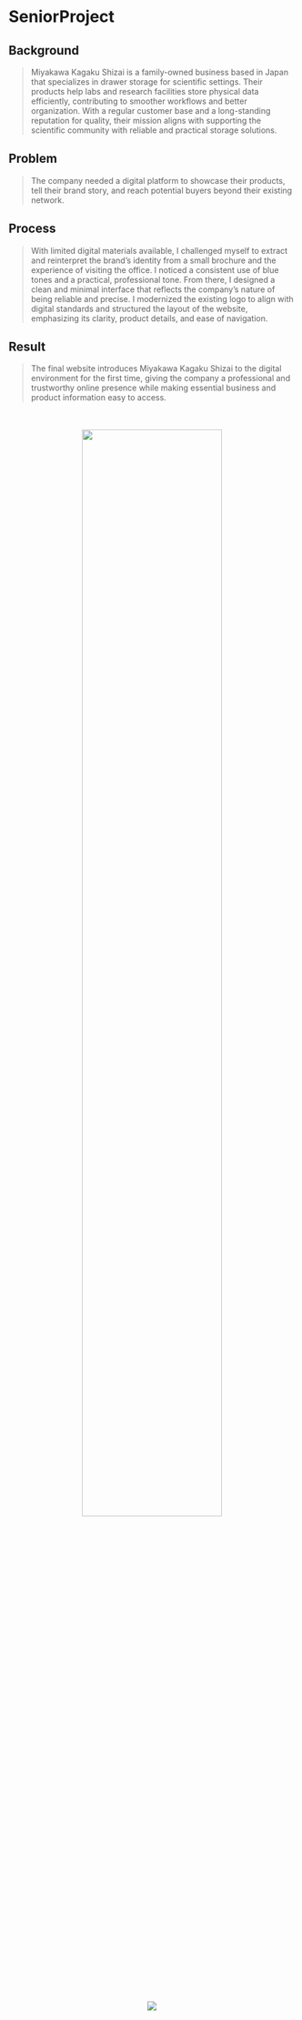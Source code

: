 # SeniorProject

## Background
> Miyakawa Kagaku Shizai is a family-owned business based in Japan that specializes in drawer storage for scientific settings.
> Their products help labs and research facilities store physical data efficiently, contributing to smoother workflows and better organization.
> With a regular customer base and a long-standing reputation for quality, their mission aligns with supporting the scientific community with reliable and practical storage solutions.


## Problem
> The company needed a digital platform to showcase their products, tell their brand story, and reach potential buyers beyond their existing network.


## Process
> With limited digital materials available, I challenged myself to extract and reinterpret the brand’s identity from a small brochure and the experience of visiting the office.
> I noticed a consistent use of blue tones and a practical, professional tone. From there, I designed a clean and minimal interface that reflects the company’s nature of being reliable and precise.
> I modernized the existing logo to align with digital standards and structured the layout of the website, emphasizing its clarity, product details, and ease of navigation.


## Result
> The final website introduces Miyakawa Kagaku Shizai to the digital environment for the first time, giving the company a professional and trustworthy online presence
> while making essential business and product information easy to access.
<br />
<br />

<div align="center">

  <img src="https://github.com/user-attachments/assets/bf50a112-fa9c-4157-8477-d9e45ebbe827" width="70%"/>
</div>
<br />
<br />

<!-- footer -->
<div align="center" width="95%">
  <img src="https://capsule-render.vercel.app/api?type=soft&height=100&color=293051&text=Takemi%20Ichihara&fontSize=16&fontColor=FFF5E6&fontAlignY=85" />
</div>
